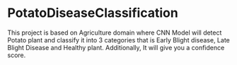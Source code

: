 # PotatoDiseaseClassification

This project is based on Agriculture domain where CNN Model will detect Potato plant and classify it into 3 categories that is Early Blight disease, Late Blight Disease and Healthy plant. Additionally, It will give you a confidence score.
